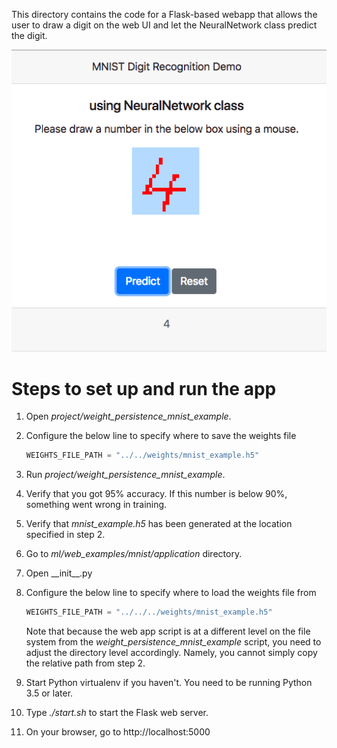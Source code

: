 This directory contains the code for a Flask-based webapp that allows the user to draw a digit on the web UI and let the NeuralNetwork class predict the digit.

![screenshot](https://github.com/hideyukiinada/ml/blob/master/assets/images/mnist-webapp-example.png)

# Steps to set up and run the app
1. Open *project/weight_persistence_mnist_example*.
1. Configure the below line to specify where to save the weights file

    ```python
    WEIGHTS_FILE_PATH = "../../weights/mnist_example.h5"
    ```
1. Run *project/weight_persistence_mnist_example*.
1. Verify that you got 95% accuracy.  If this number is below 90%, something went wrong in training.
1. Verify that *mnist_example.h5* has been generated at the location specified in step 2. 
1. Go to *ml/web_examples/mnist/application* directory.
1. Open \_\_init__.py
1. Configure the below line to specify where to load the weights file from
 
    ```python
    WEIGHTS_FILE_PATH = "../../../weights/mnist_example.h5"
    ```
    Note that because the web app script is at a different level on the file system from the *weight_persistence_mnist_example* script, you need to adjust the directory level accordingly.  Namely, you cannot simply copy the relative path from step 2.
1. Start Python virtualenv if you haven't.  You need to be running Python 3.5 or later.
1. Type *./start.sh* to start the Flask web server.
1. On your browser, go to http://localhost:5000

